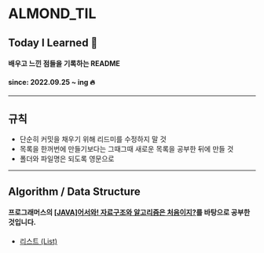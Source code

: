 # ALMOND_TIL
## Today I Learned 📝
#### 배우고 느낀 점들을 기록하는 README 
#### since: 2022.09.25 ~ ing 🔥
*** 
## 규칙
* 단순히 커밋을 채우기 위해 리드미를 수정하지 말 것
* 목록을 한꺼번에 만들기보다는 그때그때 새로운 목록을 공부한 뒤에 만들 것
* 폴더와 파일명은 되도록 영문으로
* ***
## Algorithm / Data Structure
#### 프로그래머스의 [[JAVA]어서와! 자료구조와 알고리즘은 처음이지?](https://school.programmers.co.kr/learn/courses/13577)를 바탕으로 공부한 것입니다.
* [리스트 (List)](https://github.com/almond0115/ALMOND_TIL/blob/main/Algorithm/220927.md)